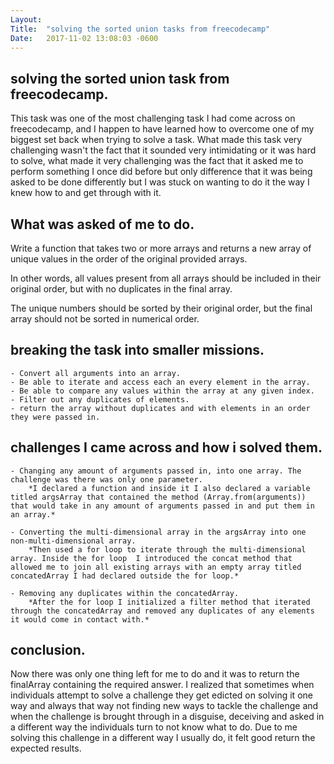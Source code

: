 ```yaml
---
Layout:	
Title:	"solving the sorted union tasks from freecodecamp"
Date:	2017-11-02 13:08:03 -0600
---
```


## solving the sorted union task from freecodecamp.
This task was one of the most challenging task I had come across on freecodecamp, and I happen to have learned how to overcome one of my biggest set back when trying to solve a task.
What made this task very challenging wasn't the fact that it sounded very intimidating or it was hard to solve, what made it very challenging was the fact that it asked me to perform something I once did before but only difference that it was being asked to be done differently but I was stuck on wanting to do it the way I knew how to and get through with it.

## What was asked of me to do.
Write a function that takes two or more arrays and returns a new array of unique values in the order of the original provided arrays.

In other words, all values present from all arrays should be included in their original order, but with no duplicates in the final array.

The unique numbers should be sorted by their original order, but the final array should not be sorted in numerical order.

## breaking the task into smaller missions.
    - Convert all arguments into an array.
    - Be able to iterate and access each an every element in the array.
    - Be able to compare any values within the array at any given index.
    - Filter out any duplicates of elements.
    - return the array without duplicates and with elements in an order they were passed in.

## challenges I came across and how i solved them.
    - Changing any amount of arguments passed in, into one array. The challenge was there was only one parameter.
        *I declared a function and inside it I also declared a variable titled argsArray that contained the method (Array.from(arguments)) that would take in any amount of arguments passed in and put them in an array.*

    - Converting the multi-dimensional array in the argsArray into one non-multi-dimensional array.
        *Then used a for loop to iterate through the multi-dimensional array. Inside the for loop  I introduced the concat method that allowed me to join all existing arrays with an empty array titled concatedArray I had declared outside the for loop.*

    - Removing any duplicates within the concatedArray.
        *After the for loop I initialized a filter method that iterated through the concatedArray and removed any duplicates of any elements it would come in contact with.*

## conclusion.
Now there was only one thing left for me to do and it was to return the finalArray containing the required answer.
I realized that sometimes when individuals attempt to solve a challenge they get edicted on solving it one way and always that way not finding new ways to tackle the challenge and when the challenge is brought through in a disguise, deceiving and asked in a different way the individuals turn to not know what to do.
Due to me solving this challenge in a different way I usually do, it felt good return the expected results.